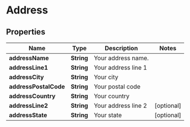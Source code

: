 
# Address

## Properties
Name | Type | Description | Notes
------------ | ------------- | ------------- | -------------
**addressName** | **String** | Your address name. | 
**addressLine1** | **String** | Your address line 1 | 
**addressCity** | **String** | Your city | 
**addressPostalCode** | **String** | Your postal code | 
**addressCountry** | **String** | Your country | 
**addressLine2** | **String** | Your address line 2 |  [optional]
**addressState** | **String** | Your state |  [optional]



